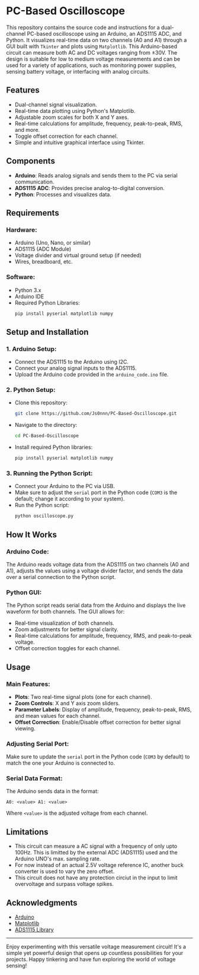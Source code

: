 # PC-Based Oscilloscope

This repository contains the source code and instructions for a dual-channel PC-based oscilloscope using an Arduino, an ADS1115 ADC, and Python. It visualizes real-time data on two channels (A0 and A1) through a GUI built with `Tkinter` and plots using `Matplotlib`. This Arduino-based circuit can measure both AC and DC voltages ranging from ±30V. The design is suitable for low to medium voltage measurements and can be used for a variety of applications, such as monitoring power supplies, sensing battery voltage, or interfacing with analog circuits.

## Features
- Dual-channel signal visualization.
- Real-time data plotting using Python's Matplotlib.
- Adjustable zoom scales for both X and Y axes.
- Real-time calculations for amplitude, frequency, peak-to-peak, RMS, and more.
- Toggle offset correction for each channel.
- Simple and intuitive graphical interface using Tkinter.

## Components
- **Arduino**: Reads analog signals and sends them to the PC via serial communication.
- **ADS1115 ADC**: Provides precise analog-to-digital conversion.
- **Python**: Processes and visualizes data.

## Requirements

### Hardware:
- Arduino (Uno, Nano, or similar)
- ADS1115 (ADC Module)
- Voltage divider and virtual ground setup (if needed)
- Wires, breadboard, etc.

### Software:
- Python 3.x
- Arduino IDE
- Required Python Libraries:
  ```bash
  pip install pyserial matplotlib numpy
  ```

## Setup and Installation

### 1. **Arduino Setup**:
   - Connect the ADS1115 to the Arduino using I2C.
   - Connect your analog signal inputs to the ADS1115.
   - Upload the Arduino code provided in the `arduino_code.ino` file.

### 2. **Python Setup**:
   - Clone this repository:
     ```bash
     git clone https://github.com/Js0nnn/PC-Based-Oscilloscope.git
     ```
   - Navigate to the directory:
     ```bash
     cd PC-Based-Oscilloscope
     ```
   - Install required Python libraries:
     ```bash
     pip install pyserial matplotlib numpy
     ```

### 3. **Running the Python Script**:
   - Connect your Arduino to the PC via USB.
   - Make sure to adjust the `serial` port in the Python code (`COM3` is the default; change it according to your system).
   - Run the Python script:
     ```bash
     python oscilloscope.py
     ```

## How It Works

### **Arduino Code**:
   The Arduino reads voltage data from the ADS1115 on two channels (A0 and A1), adjusts the values using a voltage divider factor, and sends the data over a serial connection to the Python script.

### **Python GUI**:
   The Python script reads serial data from the Arduino and displays the live waveform for both channels. The GUI allows for:
   - Real-time visualization of both channels.
   - Zoom adjustments for better signal clarity.
   - Real-time calculations for amplitude, frequency, RMS, and peak-to-peak voltage.
   - Offset correction toggles for each channel.

## Usage

### Main Features:
- **Plots**: Two real-time signal plots (one for each channel).
- **Zoom Controls**: X and Y axis zoom sliders.
- **Parameter Labels**: Display of amplitude, frequency, peak-to-peak, RMS, and mean values for each channel.
- **Offset Correction**: Enable/Disable offset correction for better signal viewing.

### Adjusting Serial Port:
Make sure to update the `serial` port in the Python code (`COM3` by default) to match the one your Arduino is connected to.

### Serial Data Format:
The Arduino sends data in the format:
```
A0: <value> A1: <value>
```
Where `<value>` is the adjusted voltage from each channel.

## Limitations
- This circuit can measure a AC signal with a frequency of only upto 100Hz. This is limitted by the external ADC (ADS1115) used and the Arduino UNO's max. sampling rate.
- For now instead of an actual 2.5V voltage reference IC, another buck converter is used to vary the zero offset.
- This circuit does not have any protection circiut in the input to limit overvoltage and surpass voltage spikes.

## Acknowledgments
- [Arduino](https://www.arduino.cc/)
- [Matplotlib](https://matplotlib.org/)
- [ADS1115 Library](https://github.com/your-library-link)
  
---

Enjoy experimenting with this versatile voltage measurement circuit! It's a simple yet powerful design that opens up countless possibilities for your projects. Happy tinkering and have fun exploring the world of voltage sensing!
